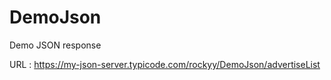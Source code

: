 # DemoJson
Demo JSON response

URL : https://my-json-server.typicode.com/rockyy/DemoJson/advertiseList
